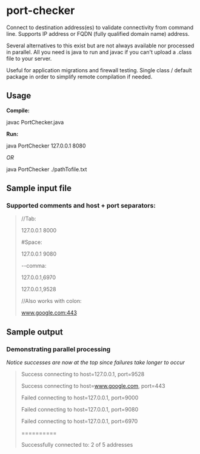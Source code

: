 # port-checker
Connect to destination address(es) to validate connectivity from command line.  Supports IP address or FQDN (fully qualified domain name) address.

Several alternatives to this exist but are not always available nor processed in parallel.  All you need is java to run and javac if you can't upload a .class file to your server.

Useful for application migrations and firewall testing. Single class / default package in order to simplify remote compilation if needed.

## Usage

**Compile:**

javac PortChecker.java

**Run:**

java PortChecker 127.0.0.1 8080

_OR_

java PortChecker ./pathTofile.txt

## Sample input file 

### Supported comments and host + port separators:

> //Tab:
> 
> 127.0.0.1      8000
> 
> #Space:
> 
> 127.0.0.1 9080
>
> --comma:
> 
> 127.0.0.1,6970
> 
> 127.0.0.1,9528
> 
> //Also works with colon:
> 
> www.google.com:443
> 

## Sample output 

### Demonstrating parallel processing

_Notice successes are now at the top since failures take longer to occur_

> 
> Success connecting to host=127.0.0.1, port=9528
> 
> Success connecting to host=www.google.com, port=443
> 
> Failed connecting to host=127.0.0.1, port=9000
> 
> Failed connecting to host=127.0.0.1, port=9080
>
> Failed connecting to host=127.0.0.1, port=6970
>
> ==========
> 
> Successfully connected to: 2 of 5 addresses
> 

